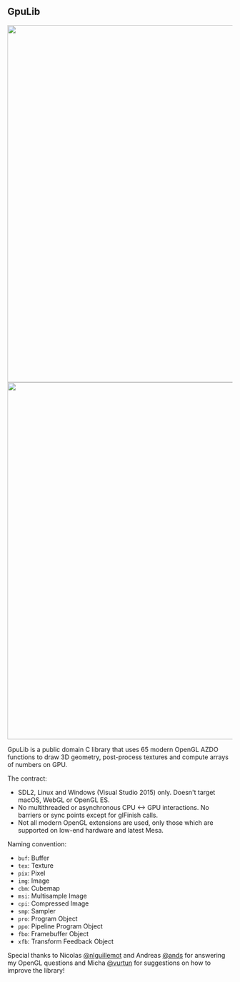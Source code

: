 GpuLib
------

<img width="800px" src="https://i.imgur.com/dQEm83w.gif" />
<img width="800px" src="https://i.imgur.com/oDLY5rY.png" />

GpuLib is a public domain C library that uses 65 modern OpenGL AZDO functions to draw 3D geometry, post-process textures and compute arrays of numbers on GPU.

The contract:

 * SDL2, Linux and Windows (Visual Studio 2015) only. Doesn't target macOS, WebGL or OpenGL ES.
 * No multithreaded or asynchronous CPU <-> GPU interactions. No barriers or sync points except for glFinish calls.
 * Not all modern OpenGL extensions are used, only those which are supported on low-end hardware and latest Mesa.

Naming convention:

 * `buf`: Buffer
 * `tex`: Texture
 * `pix`: Pixel
 * `img`: Image
 * `cbm`: Cubemap
 * `msi`: Multisample Image
 * `cpi`: Compressed Image
 * `smp`: Sampler
 * `pro`: Program Object
 * `ppo`: Pipeline Program Object
 * `fbo`: Framebuffer Object
 * `xfb`: Transform Feedback Object

Special thanks to Nicolas [@nlguillemot](https://github.com/nlguillemot) and Andreas [@ands](https://github.com/ands) for answering my OpenGL questions and Micha [@vurtun](https://github.com/vurtun) for suggestions on how to improve the library!